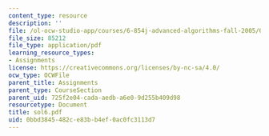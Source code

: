 ```yaml
---
content_type: resource
description: ''
file: /ol-ocw-studio-app/courses/6-854j-advanced-algorithms-fall-2005/0bbd3845482ce83bb4ef0ac0fc3113d7_sol6.pdf
file_size: 85212
file_type: application/pdf
learning_resource_types:
- Assignments
license: https://creativecommons.org/licenses/by-nc-sa/4.0/
ocw_type: OCWFile
parent_title: Assignments
parent_type: CourseSection
parent_uid: 725f2e04-cada-aedb-a6e0-9d255b409d98
resourcetype: Document
title: sol6.pdf
uid: 0bbd3845-482c-e83b-b4ef-0ac0fc3113d7
---
```

